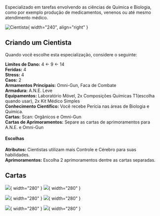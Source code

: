 Especializado em tarefas envolvendo as ciências de Química e Biologia, como por exemplo produção de medicamentos, venenos ou até mesmo atendimento médico.

![Cientista](../../../0_assets/images/human/scientist.jpg){ width="240", align="right" }

## Criando um Cientista
Quando você escolhe esta especialização, considere o seguinte:

**Limites de Dano:** 4 <- 9 <- 14  
**Feridas:** 4  
**Stress:** 4  
**Caos:** 2  
**Armamentos Principais:** Omni-Gun, Faca de Combate  
**Armadura:** A.N.E. Leve     
**Equipamentos:** Laboratório Móvel, 2x Composições Químicas T1(escolha quando usar), 2x Kit Médico Simples  
**Conhecimento Científico:** Você recebe Perícia nas áreas de Biologia e Química.  
**Cartas:** Scan: Orgânicos e Omni-Gun     
**Cartas de Aprimoramentos:** Separe as cartas de aprimoramentos para A.N.E. e Omni-Gun    

#### Escolhas

**Atributos:** Cientistas utilizam mais Controle e Cérebro para suas habilidades.  
**Aprimoramentos:** Escolha 2 aprimoramentos dentre as cartas separadas.
## Cartas

![](../../../0_assets/images/human/cards/scan_organicos.png){ width="280" }
![](../../../0_assets/images/human/cards/omni_gun.png){ width="280" }

![](../../../0_assets/images/human/cards/camuflagem.png){ width="280" }
![](../../../0_assets/images/human/cards/visao_aprimorada.png){ width="280" }

![](../../../0_assets/images/human/cards/dardo_perfurador.png){ width="280" }
![](../../../0_assets/images/human/cards/infusor_de_lamina.png){ width="280" }